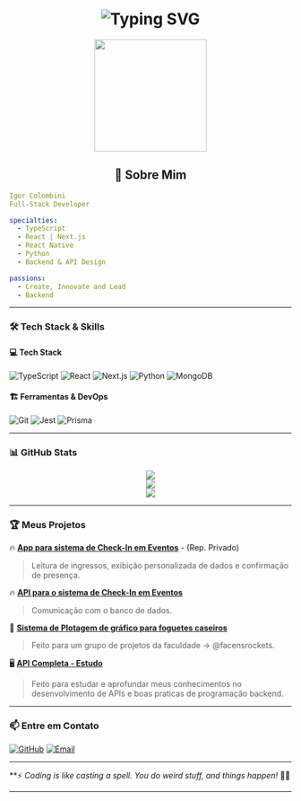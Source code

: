 
<h1 align="center">
  <img src="https://readme-typing-svg.herokuapp.com?font=Fira+Code&pause=1000&color=881e94&width=600&lines=Igor+%7C+Full-Stack+Developer;TypeScript+%7C+React+%7C+Next.js+%7C+Python;Building+Efficient+and+Scalable+Solutions" alt="Typing SVG" />
</h1>

<p align="center">
  <img src="https://media1.giphy.com/media/v1.Y2lkPTc5MGI3NjExbDZicXhyODNsc3duY3d6b2U5cjNjenAyY21lbmRwem5rMjVsZnU3cSZlcD12MV9pbnRlcm5hbF9naWZfYnlfaWQmY3Q9Zw/0V4hhkD1fpdAaMvIO6/giphy.gif" width="200"/>
</p>

<h2 align="center">🚀 Sobre Mim</h2>

```yaml
Igor Colombini
Full-Stack Developer

specialties: 
  - TypeScript
  - React | Next.js
  - React Native
  - Python
  - Backend & API Design

passions:
  - Create, Innovate and Lead
  - Backend
```

---

### 🛠️ Tech Stack & Skills

#### 💻 Tech Stack
![TypeScript](https://img.shields.io/badge/-TypeScript-007ACC?logo=typescript&logoColor=white&style=for-the-badge)
![React](https://img.shields.io/badge/-React-61DAFB?logo=react&logoColor=white&style=for-the-badge)
![Next.js](https://img.shields.io/badge/-Next.js-000000?logo=nextdotjs&logoColor=white&style=for-the-badge)
![Python](https://img.shields.io/badge/-Python-3776AB?logo=python&logoColor=white&style=for-the-badge)
![MongoDB](https://img.shields.io/badge/-MongoDB-4EA94B?logo=mongodb&logoColor=white&style=for-the-badge)

#### 🏗️ Ferramentas & DevOps
![Git](https://img.shields.io/badge/-Git-F05032?logo=git&logoColor=white&style=for-the-badge)
![Jest](https://img.shields.io/badge/-Jest-2496ED?logo=Jest&logoColor=white&style=for-the-badge)
![Prisma](https://img.shields.io/badge/-Prisma-2D3748?logo=prisma&logoColor=white&style=for-the-badge)

---

### 📊 GitHub Stats
<p align="center">
  <img src="https://github-readme-streak-stats.herokuapp.com/?user=igorcol&theme=radical&hide_border=true&fire=DD2727"/>
  <br/>
  <img src="https://github-readme-stats.vercel.app/api?username=igorcol&show_icons=true&theme=radical"/>
  <br/>
  <img src="https://github-readme-stats.vercel.app/api/top-langs/?username=igorcol&layout=compact&theme=radical"/>
</p>

---

### 🏆 Meus Projetos
🔥 **[App para sistema de Check-In em Eventos](https://github.com/igorcol/ceod-checkin.git)** - (Rep. Privado)
> Leitura de ingressos, exibição personalizada de dados e confirmação de presença.

🔥 **[API para o sistema de Check-In em Eventos](https://github.com/igorcol/ceod_api_v2.git)**
> Comunicação com o banco de dados.

🚀 **[Sistema de Plotagem de gráfico para foguetes caseiros](https://github.com/igorcol/FRockets-Telemetry-ReactJS.git)**
> Feito para um grupo de projetos da faculdade -> @facensrockets.

🖥️ **[API Completa - Estudo](https://github.com/igorcol/full-api-course.git)**
> Feito para estudar e aprofundar meus conhecimentos no desenvolvimento de APIs e boas praticas de programação backend.

---

### 📫 Entre em Contato
[![GitHub](https://img.shields.io/badge/-GitHub-181717?logo=github&logoColor=white&style=for-the-badge)](https://github.com/igorcol)
[![Email](https://img.shields.io/badge/-Email-D14836?logo=gmail&logoColor=white&style=for-the-badge)](mailto:igor.colombini@gmail.com)

---
**⚡ _Coding is like casting a spell. You do weird stuff, and things happen!_ 🎩✨

---

